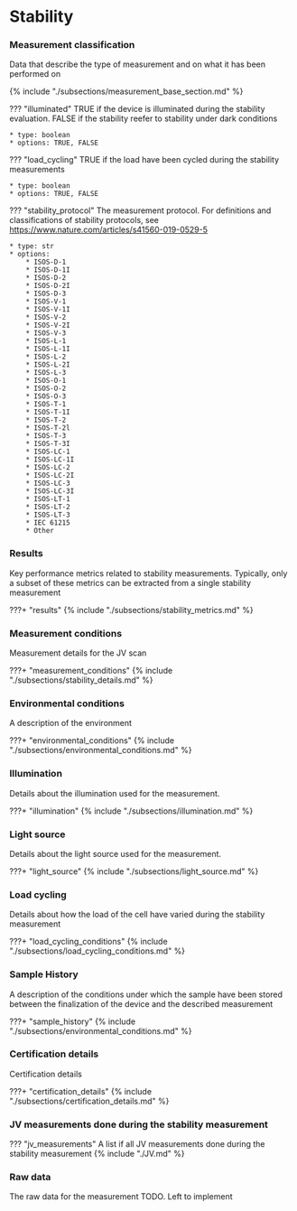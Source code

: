 # Stability

### Measurement classification
Data that describe the type of measurement and on what it has been performed on

{% include "./subsections/measurement_base_section.md" %}

??? "illuminated"
    TRUE if the device is illuminated during the stability evaluation. FALSE if the stability reefer to stability under dark conditions

    * type: boolean
    * options: TRUE, FALSE

??? "load_cycling"
    TRUE if the load have been cycled during the stability measurements

    * type: boolean
    * options: TRUE, FALSE    


??? "stability_protocol"
    The measurement protocol. For definitions and classifications of stability protocols, see https://www.nature.com/articles/s41560-019-0529-5   

    * type: str
    * options: 
        * ISOS-D-1
        * ISOS-D-1I
        * ISOS-D-2
        * ISOS-D-2I
        * ISOS-D-3
        * ISOS-V-1
        * ISOS-V-1I
        * ISOS-V-2
        * ISOS-V-2I
        * ISOS-V-3
        * ISOS-L-1
        * ISOS-L-1I
        * ISOS-L-2
        * ISOS-L-2I
        * ISOS-L-3
        * ISOS-O-1
        * ISOS-O-2
        * ISOS-O-3
        * ISOS-T-1
        * ISOS-T-1I
        * ISOS-T-2
        * ISOS-T-2l
        * ISOS-T-3
        * ISOS-T-3I
        * ISOS-LC-1
        * ISOS-LC-1I
        * ISOS-LC-2
        * ISOS-LC-2I
        * ISOS-LC-3
        * ISOS-LC-3I
        * ISOS-LT-1
        * ISOS-LT-2
        * ISOS-LT-3
        * IEC 61215
        * Other    


### Results
Key performance metrics related to stability measurements. Typically, only a subset of these metrics can be extracted from a single stability measurement

???+ "results"
    {% include "./subsections/stability_metrics.md" %}    

### Measurement conditions
Measurement details for the JV scan

???+ "measurement_conditions"
    {% include "./subsections/stability_details.md" %}    

### Environmental conditions
A description of the environment

???+ "environmental_conditions"
    {% include "./subsections/environmental_conditions.md" %}    

### Illumination
Details about the illumination used for the measurement.

???+ "illumination"
    {% include "./subsections/illumination.md" %} 

### Light source
Details about the light source used for the measurement.

???+ "light_source"
    {% include "./subsections/light_source.md" %}       


### Load cycling
Details about how the load of the cell have varied during the stability measurement

???+ "load_cycling_conditions"
    {% include "./subsections/load_cycling_conditions.md" %} 

### Sample History
A description of the conditions under which the sample have been stored between the finalization of the device and the described measurement

???+ "sample_history"
    {% include "./subsections/environmental_conditions.md" %}


### Certification details
Certification details

???+ "certification_details"
    {% include "./subsections/certification_details.md" %}


### JV measurements done during the stability measurement
??? "jv_measurements"
    A list if all JV measurements done during the stability measurement
    {% include "./JV.md" %}

### Raw data
The raw data for the measurement
TODO. Left to implement
